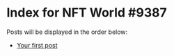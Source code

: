 # Index for NFT World #9387
Posts will be displayed in the order below:

- [Your first post](./001-first.md)

